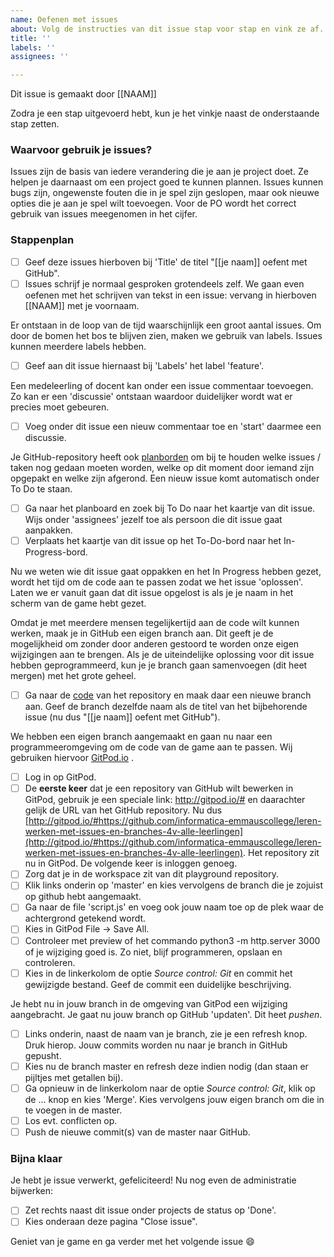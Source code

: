 ```yaml
---
name: Oefenen met issues
about: Volg de instructies van dit issue stap voor stap en vink ze af.
title: ''
labels: ''
assignees: ''

---
```


Dit issue is gemaakt door [[NAAM]]

Zodra je een stap uitgevoerd hebt, kun je het vinkje naast de onderstaande stap zetten.

### Waarvoor gebruik je issues?
Issues zijn de basis van iedere verandering die je aan je project doet. Ze helpen je daarnaast om een project goed te kunnen plannen. Issues kunnen bugs zijn, ongewenste fouten die in je spel zijn geslopen, maar ook nieuwe opties die je aan je spel wilt toevoegen. Voor de PO wordt het correct gebruik van issues meegenomen in het cijfer.

### Stappenplan
- [ ] Geef deze issues hierboven bij 'Title' de titel "[[je naam]] oefent met GitHub".
- [ ] Issues schrijf je normaal gesproken grotendeels zelf. We gaan even oefenen met het schrijven van tekst in een issue: vervang in hierboven [[NAAM]] met je voornaam.

Er ontstaan in de loop van de tijd waarschijnlijk een groot aantal issues. Om door de bomen het bos te blijven zien, maken we gebruik van labels. Issues kunnen meerdere labels hebben.
- [ ] Geef aan dit issue hiernaast bij 'Labels'  het label 'feature'.

Een medeleerling of docent kan onder een issue commentaar toevoegen. Zo kan er een 'discussie' ontstaan waardoor duidelijker wordt wat er precies moet gebeuren.
- [ ] Voeg onder dit issue een nieuw commentaar toe en 'start' daarmee een discussie.

Je GitHub-repository heeft ook [planborden](https://github.com/informatica-emmauscollege/leren-werken-met-issues-en-branches-4v-alle-leerlingen/projects/1) om bij te houden welke issues / taken nog gedaan moeten worden, welke op dit moment door iemand zijn opgepakt en  welke zijn afgerond. Een nieuw issue komt automatisch onder To Do te staan.
- [ ] Ga naar het planboard en zoek bij To Do naar het kaartje van dit issue. Wijs onder 'assignees' jezelf toe als persoon die dit issue gaat aanpakken.
- [ ] Verplaats het kaartje van dit issue op het To-Do-bord naar het In-Progress-bord.

Nu we weten wie dit issue gaat oppakken en het In Progress hebben gezet, wordt het tijd om de code aan te passen zodat we het issue 'oplossen'. Laten we er vanuit gaan dat dit issue opgelost is als je je naam in het scherm van de game hebt gezet.

Omdat je met meerdere mensen tegelijkertijd aan de code wilt kunnen werken, maak je in GitHub een eigen branch aan. Dit geeft je de mogelijkheid om zonder door anderen gestoord te worden onze eigen wijzigingen aan te brengen. Als je de uiteindelijke oplossing voor dit issue hebben geprogrammeerd, kun je je branch gaan samenvoegen (dit heet mergen) met het grote geheel.  
- [ ] Ga naar de [code](https://github.com/informatica-emmauscollege/playground) van het repository en maak daar een nieuwe branch aan. Geef de branch dezelfde naam als de titel van het bijbehorende issue (nu dus "[[je naam]] oefent met GitHub").

We hebben een eigen branch aangemaakt en gaan nu naar een programmeeromgeving om de code van de game aan te passen. Wij gebruiken hiervoor [GitPod.io](http://gitpod.io) .
- [ ] Log in op GitPod.
- [ ] De **eerste keer** dat je een repository van GitHub wilt bewerken in GitPod, gebruik je een speciale link: http://gitpod.io/# en daarachter gelijk de URL van het GitHub repository. Nu dus [http://gitpod.io/#https://github.com/informatica-emmauscollege/leren-werken-met-issues-en-branches-4v-alle-leerlingen](http://gitpod.io/#https://github.com/informatica-emmauscollege/leren-werken-met-issues-en-branches-4v-alle-leerlingen). Het repository zit nu in GitPod. De volgende keer is inloggen genoeg.
- [ ] Zorg dat je in de workspace zit van dit playground repository.
- [ ] Klik links onderin op 'master' en kies vervolgens de branch die je zojuist op github hebt aangemaakt.
- [ ] Ga naar de file 'script.js' en voeg ook jouw naam toe op de plek waar de achtergrond getekend wordt.
- [ ] Kies in GitPod File -> Save All.
- [ ] Controleer met preview of het commando python3 -m http.server 3000 of je wijziging goed is. Zo niet, blijf programmeren, opslaan en controleren.
- [ ] Kies in de linkerkolom de optie *Source control: Git* en commit het gewijzigde bestand. Geef de commit een duidelijke beschrijving.

Je hebt nu in jouw branch in de omgeving van GitPod een wijziging aangebracht. Je gaat nu jouw branch op GitHub 'updaten'. Dit heet *pushen*.
- [ ] Links onderin, naast de naam van je branch, zie je een refresh knop. Druk hierop. Jouw commits worden nu naar je branch in GitHub gepusht.
- [ ] Kies nu de branch master en refresh deze indien nodig (dan staan er pijltjes met getallen bij).
- [ ] Ga opnieuw in de linkerkolom naar de optie *Source control: Git*, klik op de ... knop en kies 'Merge'. Kies vervolgens jouw eigen branch om die in te voegen in de master.
- [ ] Los evt. conflicten op.
- [ ] Push de nieuwe commit(s) van de master naar GitHub.

### Bijna klaar
Je hebt je issue verwerkt, gefeliciteerd! Nu nog even de administratie bijwerken:
- [ ] Zet rechts naast dit issue onder projects de status op 'Done'.
- [ ] Kies onderaan deze pagina "Close issue".

Geniet van je game en ga verder met het volgende issue 😄
